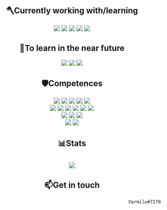 <h2 align="center">🪓Currently working with/learning</h2> 
<p align="center">
<a target="_blank" href="https://www.python.org"><img href="https://www.python.org" src="https://img.shields.io/badge/python-3670A0?style=for-the-badge&logo=python&logoColor=ffdd54" /></a>
<a target="_blank" href="https://docs.djangoproject.com/en/4.1/"><img src="https://img.shields.io/badge/django-%23092E20.svg?style=for-the-badge&logo=django&logoColor=white" /></a>
<a target="_blank" href="https://figma.com"><img src="https://img.shields.io/badge/figma-%23F24E1E.svg?style=for-the-badge&logo=figma&logoColor=white" /></a>
<a target="_blank" href="https://www.html.com"><img src="https://img.shields.io/badge/html5-%23E34F26.svg?style=for-the-badge&logo=html5&logoColor=white" /></a>
<a target="_blank" href="https://www.w3schools.com/css/"><img src="https://img.shields.io/badge/css3-%231572B6.svg?style=for-the-badge&logo=css3&logoColor=white" /></a>
</p>

<h2 align="center">🌱To learn in the near future</h2> 
<p align="center">
<a target="_blank" href="https://tailwindcss.com/"><img src="https://img.shields.io/badge/tailwindcss-%2338B2AC.svg?style=for-the-badge&logo=tailwind-css&logoColor=white" /></a>
<a href="https://azure.microsoft.com"><img src="https://img.shields.io/badge/azure-%230072C6.svg?style=for-the-badge&logo=microsoftazure&logoColor=white"/></a>
<a target="_blank" href="https://www.docker.com/"><img src="https://img.shields.io/badge/docker-%230db7ed.svg?style=for-the-badge&logo=docker&logoColor=white" /></a>
</p>

<h2 align="center">🛡️Competences</h2> 
<p align="center">
<a target="_blank" href="https://www.python.org"><img href="https://www.python.org" src="https://img.shields.io/badge/python-3670A0?style=for-the-badge&logo=python&logoColor=ffdd54" /></a>
<a target="_blank" href="https://docs.djangoproject.com/en/4.1/"><img src="https://img.shields.io/badge/django-%23092E20.svg?style=for-the-badge&logo=django&logoColor=white" /></a>
<a target="_blank" href="https://code.visualstudio.com/"><img src="https://img.shields.io/badge/Visual%20Studio%20Code-0078d7.svg?style=for-the-badge&logo=visual-studio-code&logoColor=white"/></a>
<a target="_blank" href="https://git-scm.com/"><img src="https://img.shields.io/badge/git-%23F05033.svg?style=for-the-badge&logo=git&logoColor=white"/></a>
<a target="_blank" href="https://www.github.com"><img src="https://img.shields.io/badge/github-%23121011.svg?style=for-the-badge&logo=github&logoColor=white"/></a>
<br>
 <a target="_blank" href="https://www.mysql.com/"><img src="https://img.shields.io/badge/mysql-%2300f.svg?style=for-the-badge&logo=mysql&logoColor=white"/></a>
<a target="_blank" href="https://www.html.com"><img src="https://img.shields.io/badge/html5-%23E34F26.svg?style=for-the-badge&logo=html5&logoColor=white" /></a>
<a target="_blank" href="https://neovim.io/"><img src="https://img.shields.io/badge/NeoVim-%2357A143.svg?&style=for-the-badge&logo=neovim&logoColor=white"/></a>
<a target="_blank" href="https://www.debian.org/index.es.html"><img src="https://img.shields.io/badge/Debian-D70A53?style=for-the-badge&logo=debian&logoColor=white"/></a>
<a target="_blank" href="https://https://www.raspberrypi.org/"><img src="https://img.shields.io/badge/-RaspberryPi-C51A4A?style=for-the-badge&logo=Raspberry-Pi"/></a>
<a target="_blank" href="https://www.w3schools.com/css/"><img src="https://img.shields.io/badge/css3-%231572B6.svg?style=for-the-badge&logo=css3&logoColor=white" /></a>
<br>
<a target="_blank"><img src="https://img.shields.io/badge/Windows%20Terminal-%234D4D4D.svg?style=for-the-badge&logo=windows-terminal&logoColor=white" /></a>
<a target="_blank"><img src="https://img.shields.io/badge/PowerShell-%235391FE.svg?style=for-the-badge&logo=powershell&logoColor=white" /></a>
<a target="_blank" href="https://figma.com"><img src="https://img.shields.io/badge/figma-%23F24E1E.svg?style=for-the-badge&logo=figma&logoColor=white" /></a>
<br>
<a target="_blank" href="https://inkscape.org"><img src="https://img.shields.io/badge/Inkscape-e0e0e0?style=for-the-badge&logo=inkscape&logoColor=080A13" /></a>
<a target="_blank" href="https://sketchup.com"><img src="https://img.shields.io/badge/Sketch-FFB387?style=for-the-badge&logo=sketch&logoColor=black" /></a>
</p>

<h2 align="center">📊Stats<h2>
 <p align="center">
    <img src="http://github-readme-streak-stats.herokuapp.com?user=VarmiloVA&theme=dracula&count_private=true" />
    <br>
    <!--<img align="center" src="https://github-readme-stats.vercel.app/api/top-langs/?username=VarmiloVA&theme=dracula" />-->
 </p>
 
<h2 align="center">📫Get in touch</h2>

                                                            Varmilo#7270 
